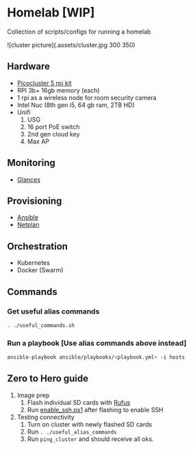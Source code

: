 # Homelab [WIP]

Collection of scripts/configs for running a homelab

![cluster picture](.assets/cluster.jpg 300 350)

## Hardware

- [Picocluster 5 rpi kit](https://www.picocluster.com/products/pico-5-raspberry-pi)
- RPI 3b+ 16gb memory (each)
- 1 rpi as a wireless node for room security camera
- Intel Nuc (8th gen i5, 64 gb ram, 2TB HD)
- Unifi 
   1. USG
   2. 16 port PoE  switch
   3. 2nd gen cloud key
   4. Max AP

## Monitoring

- [Glances](https://nicolargo.github.io/glances/)

## Provisioning

- [Ansible](https://github.com/ansible/ansible)
- [Netplan](https://github.com/mrlesmithjr/ansible-netplan)

## Orchestration

- Kubernetes
- Docker (Swarm)

## Commands

### Get useful alias commands

```sh
. ./useful_commands.sh
```

### Run a playbook [Use alias commands above instead]

```sh
ansible-playbook ansible/playbooks/<playbook.yml> -i hosts
```

## Zero to Hero guide

1. Image prep
   1. Flash individual SD cards with [Rufus]()
   1. Run [enable\_ssh.ps1]() after flashing to enable SSH
1. Testing connectivity
   1. Turn on cluster with newly flashed SD cards
   1. Run `. ./useful_alias_commands`
   1. Run `ping_cluster` and should receive all oks.

